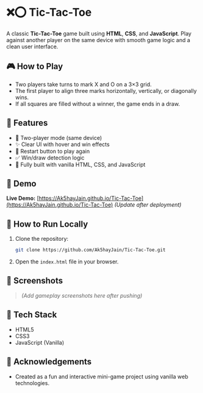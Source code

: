 # ❌⭕ Tic-Tac-Toe

A classic **Tic-Tac-Toe** game built using **HTML**, **CSS**, and **JavaScript**. Play against another player on the same device with smooth game logic and a clean user interface.

## 🎮 How to Play

- Two players take turns to mark X and O on a 3×3 grid.
- The first player to align three marks horizontally, vertically, or diagonally wins.
- If all squares are filled without a winner, the game ends in a draw.

## 🌟 Features

- 🎲 Two-player mode (same device)
- ✨ Clear UI with hover and win effects
- 🔁 Restart button to play again
- ✅ Win/draw detection logic
- 🧠 Fully built with vanilla HTML, CSS, and JavaScript

## 🚀 Demo

**Live Demo:** [https://Ak5hayJain.github.io/Tic-Tac-Toe](https://Ak5hayJain.github.io/Tic-Tac-Toe) *(Update after deployment)*

## 📂 How to Run Locally

1. Clone the repository:
   ```bash
   git clone https://github.com/Ak5hayJain/Tic-Tac-Toe.git
   ```

2. Open the `index.html` file in your browser.

## 📸 Screenshots

> *(Add gameplay screenshots here after pushing)*

## 🔧 Tech Stack

- HTML5  
- CSS3  
- JavaScript (Vanilla)

## 🙌 Acknowledgements

- Created as a fun and interactive mini-game project using vanilla web technologies.
